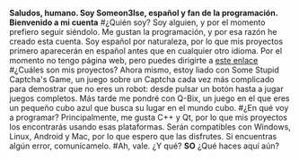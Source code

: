 **Saludos, humano. Soy Someon3lse, español y fan de la programación. Bienvenido a mi cuenta**
#¿Quién soy?
Soy alguien, y por el momento prefiero seguir siéndolo. Me gustan la programación, y por esa razón he creado esta cuenta. Soy español por naturaleza, por lo que mis proyectos primero aparecerán en español antes que en cualquier otro idioma. Por el momento no tengo página web, pero puedes dirigirte a [este enlace](about:blank)
#¿Cuáles son mis proyectos?
Ahora mismo, estoy liado con Some Stupid Captcha's Game, un juego sobre un Captcha cada vez más complicado para demostrar que no eres un robot: desde pulsar un botón hasta a jugar juegos completos.
Más tarde me pondré con Q-Bix, un juego en el que eres un pequeño cubo azul que busca su lugar en el mundo cubo.
#¿En qué voy a programar?
Principalmente, me gusta C++ y Qt, por lo que mis proyectos los encontrarás usando esas plataformas. Serán compatibles con Windows, Linux, Android y Mac, por lo que espero que las disfrutes. Si encuentras algún error, comunícamelo.
#Ah, vale. ¿Y qué?
**SO** ¿Qué haces aquí aún?
